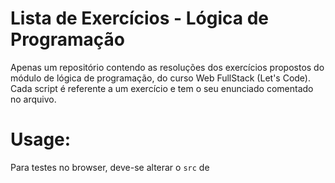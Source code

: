 # Lista de Exercícios - Lógica de Programação
Apenas um repositório contendo as resoluções dos exercícios propostos do módulo de lógica de programação, do curso Web FullStack (Let's Code). Cada script é referente a um exercício e tem o seu enunciado comentado no arquivo.

# Usage:
Para testes no browser, deve-se alterar o <code>src</code> de <code><script></code> em ![index.html](index.html) conforme necessário.
